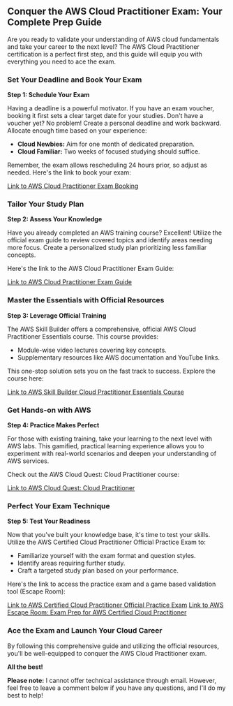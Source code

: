 ## Conquer the AWS Cloud Practitioner Exam: Your Complete Prep Guide

Are you ready to validate your understanding of AWS cloud fundamentals and take your career to the next level? The AWS Cloud Practitioner certification is a perfect first step, and this guide will equip you with everything you need to ace the exam.

### Set Your Deadline and Book Your Exam

**Step 1: Schedule Your Exam**

Having a deadline is a powerful motivator. If you have an exam voucher, booking it first sets a clear target date for your studies. Don't have a voucher yet? No problem! Create a personal deadline and work backward. Allocate enough time based on your experience:

* **Cloud Newbies:** Aim for one month of dedicated preparation.
* **Cloud Familiar:**  Two weeks of focused studying should suffice.

Remember, the exam allows rescheduling 24 hours prior, so adjust as needed. Here's the link to book your exam:

[Link to AWS Cloud Practitioner Exam Booking](https://aws.amazon.com/certification/certified-cloud-practitioner/)

### Tailor Your Study Plan

**Step 2: Assess Your Knowledge**

Have you already completed an AWS training course? Excellent! Utilize the official exam guide to review covered topics and identify areas needing more focus. Create a personalized study plan prioritizing less familiar concepts. 

Here's the link to the AWS Cloud Practitioner Exam Guide:

[Link to AWS Cloud Practitioner Exam Guide](https://d1.awsstatic.com/training-and-certification/docs-cloud-practitioner/AWS-Certified-Cloud-Practitioner_Exam-Guide.pdf)

### Master the Essentials with Official Resources

**Step 3: Leverage Official Training**

The AWS Skill Builder offers a comprehensive, official AWS Cloud Practitioner Essentials course. This course provides:

* Module-wise video lectures covering key concepts.
* Supplementary resources like AWS documentation and YouTube links.

This one-stop solution sets you on the fast track to success. Explore the course here:

[Link to AWS Skill Builder Cloud Practitioner Essentials Course](https://explore.skillbuilder.aws/learn/course/external/view/elearning/134/aws-cloud-practitioner-essentials?lacp=tile&tile=dt)

### Get Hands-on with AWS

**Step 4: Practice Makes Perfect**

For those with existing training, take your learning to the next level with AWS labs. This gamified, practical learning experience allows you to experiment with real-world scenarios and deepen your understanding of AWS services.

Check out the AWS Cloud Quest: Cloud Practitioner course:

[Link to AWS Cloud Quest: Cloud Practitioner](https://explore.skillbuilder.aws/learn/course/external/view/elearning/11458/aws-cloud-quest-cloud-practitioner?lacp=sec&sec=lp)

### Perfect Your Exam Technique

**Step 5: Test Your Readiness**

Now that you've built your knowledge base, it's time to test your skills. Utilize the AWS Certified Cloud Practitioner Official Practice Exam to:

*  Familiarize yourself with the exam format and question styles.
*  Identify areas requiring further study.
*  Craft a targeted study plan based on your performance.

Here's the link to access the practice exam and a game based validation tool (Escape Room):

[Link to AWS Certified Cloud Practitioner Official Practice Exam](https://explore.skillbuilder.aws/learn/course/external/view/elearning/14637/aws-certified-cloud-practitioner-official-practice-exam-clf-c02-english)
[Link to AWS Escape Room: Exam Prep for AWS Certified Cloud Practitioner](https://explore.skillbuilder.aws/learn/course/internal/view/elearning/17373/aws-escape-room-for-exam-prep-aws-certified-cloud-practitioner-clf-c02)


### Ace the Exam and Launch Your Cloud Career

By following this comprehensive guide and utilizing the official resources, you'll be well-equipped to conquer the AWS Cloud Practitioner exam. 

**All the best!**

**Please note:** I cannot offer technical assistance through email. However, feel free to leave a comment below if you have any questions, and I'll do my best to help!
